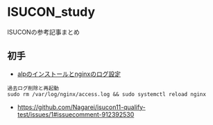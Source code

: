 # ISUCON_study
ISUCONの参考記事まとめ

## 初手
 - [alpのインストールとnginxのログ設定](https://nishinatoshiharu.com/install-alp-to-nginx/)
 ```
 過去ログ削除と再起動
 sudo rm /var/log/nginx/access.log && sudo systemctl reload nginx
 ```
 
 - https://github.com/Nagarei/isucon11-qualify-test/issues/1#issuecomment-912392530
